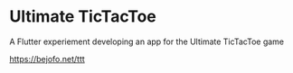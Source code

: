 # Ultimate TicTacToe
A Flutter experiement developing an app for the Ultimate TicTacToe game

https://bejofo.net/ttt
